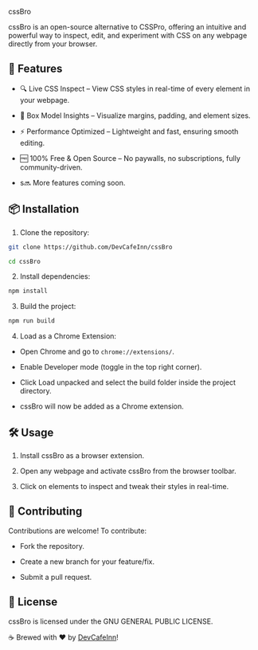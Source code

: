 cssBro

cssBro is an open-source alternative to CSSPro, offering an intuitive and powerful way to inspect, edit, and experiment with CSS on any webpage directly from your browser.

## 🚀 Features

- 🔍 Live CSS Inspect – View CSS styles in real-time of every element in your webpage.

- 📏 Box Model Insights – Visualize margins, padding, and element sizes.

- ⚡ Performance Optimized – Lightweight and fast, ensuring smooth editing.

- 🆓 100% Free & Open Source – No paywalls, no subscriptions, fully community-driven.

- s🔜 More features coming soon.

## 📦 Installation

1. Clone the repository:

```sh
git clone https://github.com/DevCafeInn/cssBro

cd cssBro
```

2. Install dependencies:

```sh
npm install
```

3. Build the project:

```sh
npm run build
```

4. Load as a Chrome Extension:

- Open Chrome and go to `chrome://extensions/`.

- Enable Developer mode (toggle in the top right corner).

- Click Load unpacked and select the build folder inside the project directory.

- cssBro will now be added as a Chrome extension.

## 🛠️ Usage

1. Install cssBro as a browser extension.

2. Open any webpage and activate cssBro from the browser toolbar.

3. Click on elements to inspect and tweak their styles in real-time.

## 🌱 Contributing

Contributions are welcome! To contribute:

- Fork the repository.

- Create a new branch for your feature/fix.

- Submit a pull request.

## 📜 License

cssBro is licensed under the GNU GENERAL PUBLIC LICENSE.


☕ Brewed with ❤️ by [DevCafeInn](https://github.com/DevCafeInn)!